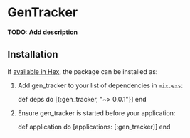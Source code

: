 # GenTracker

**TODO: Add description**

## Installation

If [available in Hex](https://hex.pm/docs/publish), the package can be installed as:

  1. Add gen_tracker to your list of dependencies in `mix.exs`:

        def deps do
          [{:gen_tracker, "~> 0.0.1"}]
        end

  2. Ensure gen_tracker is started before your application:

        def application do
          [applications: [:gen_tracker]]
        end

